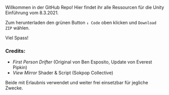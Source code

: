 Willkommen in der GitHub Repo!
Hier findet ihr alle Ressourcen für die Unity Einführung vom 8.3.2021.

Zum herunterladen den grünen Button `↓ Code` oben klicken und  `Download ZIP` wählen.

Viel Spass!


### Credits:
- *First Person Drifter* (Original von Ben Esposito, Update von Everest Pipkin)
- *View Mirror* Shader & Script (Sokpop Collective)

Beide mit Erlaubnis verwendet und weiter frei einsetzbar für jegliche Zwecke.
